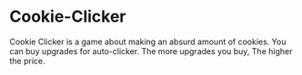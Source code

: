 # Cookie-Clicker
Cookie Clicker is a game about making an absurd amount of cookies.
You can buy upgrades for auto-clicker.
The more upgrades you buy, The higher the price.
